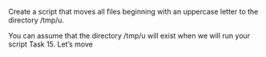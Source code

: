 Create a script that moves all files beginning with an uppercase letter to the directory /tmp/u.



You can assume that the directory /tmp/u will exist when we will run your script
Task 15. Let’s move
